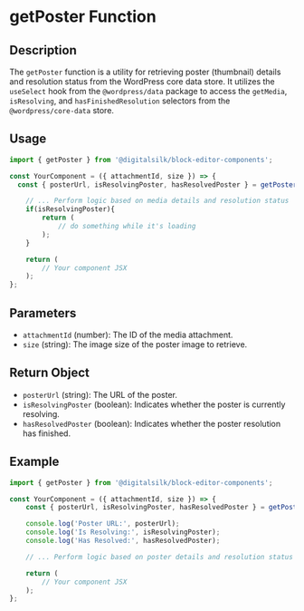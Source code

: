 # getPoster Function

## Description

The `getPoster` function is a utility for retrieving poster (thumbnail) details and resolution status from the WordPress core data store. It utilizes the `useSelect` hook from the `@wordpress/data` package to access the `getMedia`, `isResolving`, and `hasFinishedResolution` selectors from the `@wordpress/core-data` store.


## Usage

```js
import { getPoster } from '@digitalsilk/block-editor-components';

const YourComponent = ({ attachmentId, size }) => {
  const { posterUrl, isResolvingPoster, hasResolvedPoster } = getPoster(attachmentId, size);

    // ... Perform logic based on media details and resolution status
    if(isResolvingPoster){
        return (
            // do something while it's loading
        );
    }

    return (
        // Your component JSX
    );
};
```

## Parameters

- `attachmentId` (number): The ID of the media attachment.
- `size` (string): The image size of the poster image to retrieve.

## Return Object

- `posterUrl` (string): The URL of the poster.
- `isResolvingPoster` (boolean): Indicates whether the poster is currently resolving.
- `hasResolvedPoster` (boolean): Indicates whether the poster resolution has finished.

## Example

```js
import { getPoster } from '@digitalsilk/block-editor-components';

const YourComponent = ({ attachmentId, size }) => {
    const { posterUrl, isResolvingPoster, hasResolvedPoster } = getPoster(attachmentId, size);

    console.log('Poster URL:', posterUrl);
    console.log('Is Resolving:', isResolvingPoster);
    console.log('Has Resolved:', hasResolvedPoster);

    // ... Perform logic based on poster details and resolution status

    return (
        // Your component JSX
    );
};
```
